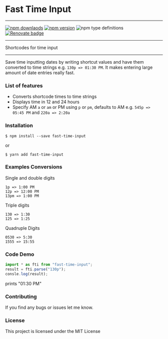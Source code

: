 # Fast Time Input

---

[![npm downlaods](https://img.shields.io/npm/dm/fast-time-input.svg?style=for-the-badge)](https://www.npmjs.com/package/fast-time-input)
[![npm version](https://img.shields.io/npm/v/fast-time-input.svg?style=for-the-badge)](https://www.npmjs.com/package/fast-time-input)
![npm type definitions](https://img.shields.io/npm/types/fast-time-input.svg?style=for-the-badge)
[![Renovate badge](https://img.shields.io/badge/renovate-enabled-brightgreen.svg?style=for-the-badge)](https://renovatebot.com/)

---

Shortcodes for time input

---

Save time inputting dates by writing shortcut values and have them converted to time strings e.g. `130p => 01:30 PM`. It makes entering large amount of date entries really fast.

### List of features

- Converts shortcode times to time strings
- Displays time in 12 and 24 hours
- Specify AM `a` or `am` or PM using `p` or `pm`, defaults to AM e.g. `545p => 05:45 PM` and `220a => 2:20a`

### Installation

```shell
$ npm install --save fast-time-input
```

or

```shell
$ yarn add fast-time-input
```

### Examples Conversions

Single and double digits

```
1p => 1:00 PM
12p => 12:00 PM
13pm => 1:00 PM
```

Triple digits

```
130 => 1:30
125 => 1:25
```

Quadruple Digits

```
0530 => 5:30
1555 => 15:55
```

### Code Demo

```js
import * as fti from "fast-time-input";
result = fti.parse("130p");
consle.log(result);
```

prints "01:30 PM"

### Contributing

If you find any bugs or issues let me know.

### License

This project is licensed under the MIT License
